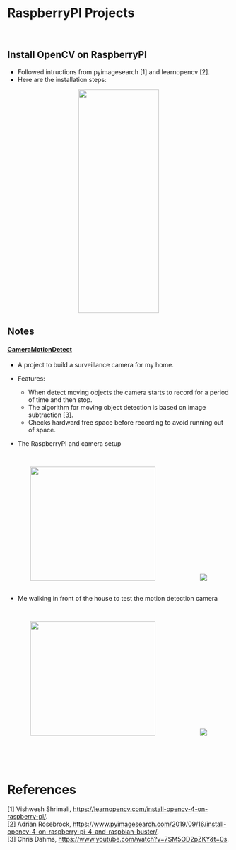# RaspberryPI Projects 
  
<br/>

## Install OpenCV on RaspberryPI 
* Followed intructions from pyimagesearch [1] and learnopencv [2]. 
* Here are the installation steps: <br/>

<p align="center">
  <img src="https://user-images.githubusercontent.com/86133411/153903124-70a56476-43a4-4808-9105-c1cccb1ad4ac.png" width="182" height="505">
</p>

## Notes
#### [CameraMotionDetect](/CameraMotionDetect)
* A project to build a surveillance camera for my home. 
* Features: 
  * When detect moving objects the camera starts to record for a period of time and then stop. <br/>
  * The algorithm for moving object detection is based on image subtraction [3]. <br/>
  * Checks hardward free space before recording to avoid running out of space. <br/>

* The RaspberryPI and camera setup 
<pre><p align="center">
<img src="https://user-images.githubusercontent.com/86133411/153816022-855bdc5d-ab93-4e00-a055-9b8bd01e90b8.png" width="283" height="258">            <img src="https://user-images.githubusercontent.com/86133411/153816013-82f2b5ec-0f48-4bc2-b36b-17212a190a31.png">
</p></pre>

* Me walking in front of the house to test the motion detection camera 
<pre><p align="center">
<img src="https://user-images.githubusercontent.com/86133411/153915136-0634f358-da64-494b-a0a8-3379ca0aaa0d.png" width="283" height="258">            <img src="https://user-images.githubusercontent.com/86133411/153915151-2d1e5e6d-fa98-4253-ac94-987447ec40a2.png">
</p></pre>

<br/><br/>

# References 
[1] Vishwesh Shrimali, https://learnopencv.com/install-opencv-4-on-raspberry-pi/. <br/>
[2] Adrian Rosebrock, https://www.pyimagesearch.com/2019/09/16/install-opencv-4-on-raspberry-pi-4-and-raspbian-buster/. <br/>
[3] Chris Dahms, https://www.youtube.com/watch?v=7SM5OD2pZKY&t=0s. <br/>


